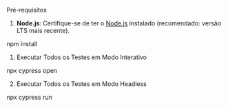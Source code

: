 
 Pré-requisitos

1. **Node.js**: Certifique-se de ter o [Node.js](https://nodejs.org/) instalado (recomendado: versão LTS mais recente).

npm install


1. Executar Todos os Testes em Modo Interativo

npx cypress open

2. Executar Todos os Testes em Modo Headless

npx cypress run

